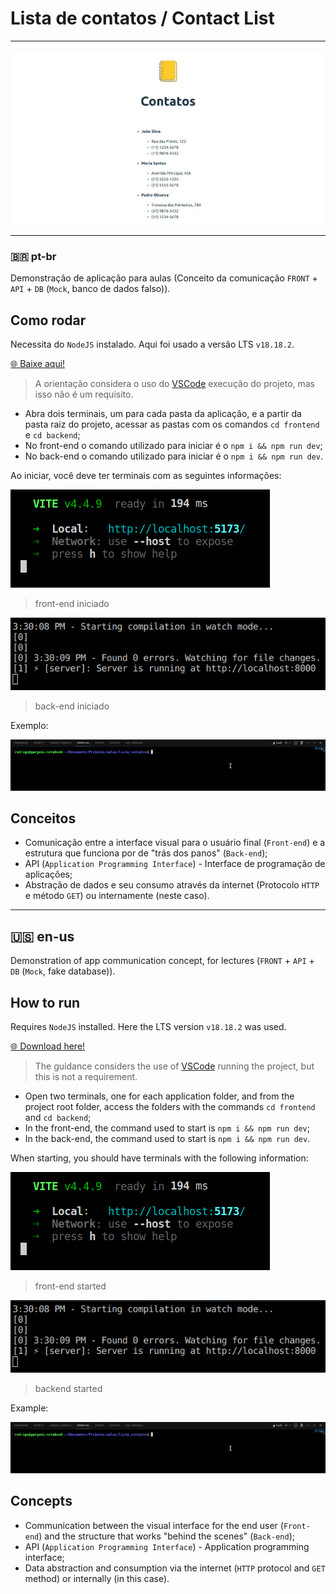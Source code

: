 # Lista de contatos / Contact List

---

![thumbnail](./thumbnail.webp)

---

### 🇧🇷 pt-br

Demonstração de aplicação para aulas (Conceito da comunicação `FRONT` + `API` + `DB` (`Mock`, banco de dados falso)).

## Como rodar

Necessita do `NodeJS` instalado. Aqui foi usado a versão LTS `v18.18.2`.

[🌐 Baixe aqui!](https://nodejs.org/pt-br/download)

> A orientação considera o uso do [VSCode](https://code.visualstudio.com/download) execução do projeto, mas isso não é um requisito.

- Abra dois terminais, um para cada pasta da aplicação, e a partir da pasta raiz do projeto, acessar as pastas com os comandos `cd frontend` e `cd backend`;
- No front-end o comando utilizado para iniciar é o `npm i && npm run dev`;
- No back-end o comando utilizado para iniciar é o `npm i && npm run dev`.

Ao iniciar, você deve ter terminais com as seguintes informações:

![front-end](frontend.png)
> front-end iniciado

![back-end](backend.png)
> back-end iniciado

Exemplo:

![commands](commands.gif)

## Conceitos

- Comunicação entre a interface visual para o usuário final (`Front-end`) e a estrutura que funciona por de "trás dos panos" (`Back-end`);
- API (`Application Programming Interface`) - Interface de programação de aplicações;
- Abstração de dados e seu consumo através da internet (Protocolo `HTTP` e método `GET`) ou internamente (neste caso).

---

## 🇺🇸 en-us

Demonstration of app communication concept, for lectures (`FRONT` + `API` + `DB` (`Mock`, fake database)).

## How to run

Requires `NodeJS` installed. Here the LTS version `v18.18.2` was used.

[🌐 Download here!](https://nodejs.org/en/download)

> The guidance considers the use of [VSCode](https://code.visualstudio.com/download) running the project, but this is not a requirement.

- Open two terminals, one for each application folder, and from the project root folder, access the folders with the commands `cd frontend` and `cd backend`;
- In the front-end, the command used to start is `npm i && npm run dev`;
- In the back-end, the command used to start is `npm i && npm run dev`.

When starting, you should have terminals with the following information:

![frontend](frontend.png)
> front-end started

![backend](backend.png)
> backend started

Example:

![commands](commands.gif)

## Concepts

- Communication between the visual interface for the end user (`Front-end`) and the structure that works "behind the scenes" (`Back-end`);
- API (`Application Programming Interface`) - Application programming interface;
- Data abstraction and consumption via the internet (`HTTP` protocol and `GET` method) or internally (in this case).
